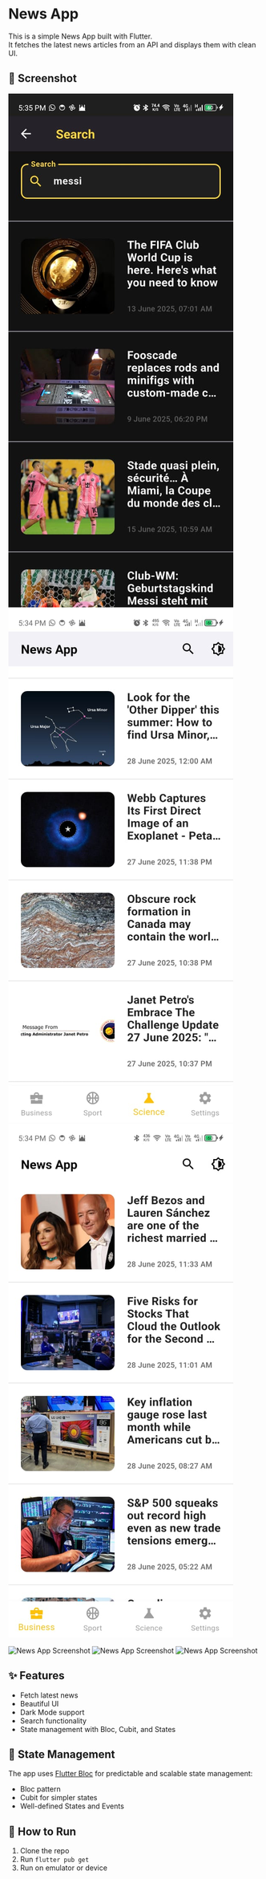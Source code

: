 # News App

This is a simple News App built with Flutter.  
It fetches the latest news articles from an API and displays them with clean UI.

## 📸 Screenshot
![screen_in_page_1 .jpeg](images/screen_in_page_1%20.jpeg)
![screen_in_page_2.jpeg](images/screen_in_page_2.jpeg)
![screen_in_page_3.jpeg](images/screen_in_page_3.jpeg)

<img src="images/screen_in_page_1.png" alt="News App Screenshot" width="50"/>
<img src="images/screen_in_page_2.png" alt="News App Screenshot" width="150"/>
<img src="images/screen_in_page_3.png" alt="News App Screenshot" width="100"/>

## ✨ Features
- Fetch latest news
- Beautiful UI
- Dark Mode support
- Search functionality
- State management with Bloc, Cubit, and States

## 🧩 State Management
The app uses [Flutter Bloc](https://pub.dev/packages/flutter_bloc) for predictable and scalable state management:

- Bloc pattern
- Cubit for simpler states
- Well-defined States and Events

## 🚀 How to Run
1. Clone the repo
2. Run `flutter pub get`
3. Run on emulator or device
